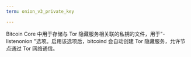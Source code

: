 ```yaml
---
term: onion_v3_private_key

---
```

Bitcoin Core 中用于存储与 Tor 隐藏服务相关联的私钥的文件，用于"-listenonion "选项。启用该选项后，bitcoind 会自动创建 Tor 隐藏服务，允许节点通过 Tor 网络通信。